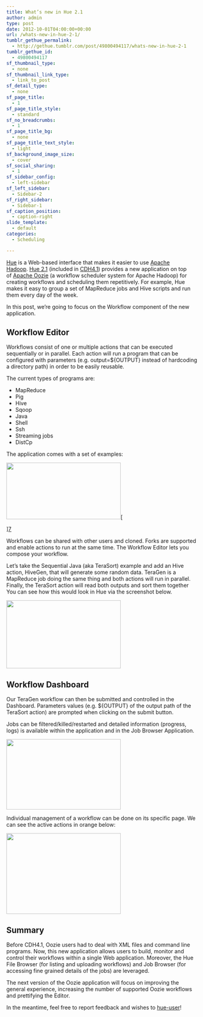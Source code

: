 ```yaml
---
title: What’s new in Hue 2.1
author: admin
type: post
date: 2012-10-01T04:00:00+00:00
url: /whats-new-in-hue-2-1/
tumblr_gethue_permalink:
  - http://gethue.tumblr.com/post/49800494117/whats-new-in-hue-2-1
tumblr_gethue_id:
  - 49800494117
sf_thumbnail_type:
  - none
sf_thumbnail_link_type:
  - link_to_post
sf_detail_type:
  - none
sf_page_title:
  - 1
sf_page_title_style:
  - standard
sf_no_breadcrumbs:
  - 1
sf_page_title_bg:
  - none
sf_page_title_text_style:
  - light
sf_background_image_size:
  - cover
sf_social_sharing:
  - 1
sf_sidebar_config:
  - left-sidebar
sf_left_sidebar:
  - Sidebar-2
sf_right_sidebar:
  - Sidebar-1
sf_caption_position:
  - caption-right
slide_template:
  - default
categories:
  - Scheduling

---
```

[Hue][1] is a Web-based interface that makes it easier to use [Apache Hadoop][2]. [Hue 2.1][3] (included in [CDH4.1][4]) provides a new application on top of [Apache Oozie][5] (a workflow scheduler system for Apache Hadoop) for creating workflows and scheduling them repetitively. For example, Hue makes it easy to group a set of MapReduce jobs and Hive scripts and run them every day of the week.

In this post, we’re going to focus on the Workflow component of the new application.

## Workflow Editor

Workflows consist of one or multiple actions that can be executed sequentially or in parallel. Each action will run a program that can be configured with parameters (e.g. output=${OUTPUT} instead of hardcoding a directory path) in order to be easily reusable.

The current types of programs are:

  * MapReduce
  * Pig
  * Hive
  * Sqoop
  * Java
  * Shell
  * Ssh
  * Streaming jobs
  * DistCp

The application comes with a set of examples:

[<img class="aligncenter size-medium wp-image-19229" title="hue1" alt="" src="http://www.cloudera.com/wp-content/uploads/2012/10/hue13-300x148.png" width="300" height="148" />][6][

][7]

Workflows can be shared with other users and cloned. Forks are supported and enable actions to run at the same time. The Workflow Editor lets you compose your workflow.

Let’s take the Sequential Java (aka TeraSort) example and add an Hive action, HiveGen, that will generate some random data. TeraGen is a MapReduce job doing the same thing and both actions will run in parallel. Finally, the TeraSort action will read both outputs and sort them together You can see how this would look in Hue via the screenshot below.

[<img class="aligncenter size-medium wp-image-19230" title="hue2" alt="" src="http://www.cloudera.com/wp-content/uploads/2012/10/hue22-300x178.png" width="300" height="178" />][8]

## Workflow Dashboard

Our TeraGen workflow can then be submitted and controlled in the Dashboard. Parameters values (e.g. ${OUTPUT} of the output path of the TeraSort action) are prompted when clicking on the submit button.

Jobs can be filtered/killed/restarted and detailed information (progress, logs) is available within the application and in the Job Browser Application.

[<img class="aligncenter size-medium wp-image-19228" title="hue3" alt="" src="http://www.cloudera.com/wp-content/uploads/2012/10/hue32-300x184.png" width="300" height="184" />][9]

Individual management of a workflow can be done on its specific page. We can see the active actions in orange below:

[<img class="aligncenter size-medium wp-image-19231" title="hue4" alt="" src="http://www.cloudera.com/wp-content/uploads/2012/10/hue42-300x211.png" width="300" height="211" />][10]

## Summary

Before CDH4.1, Oozie users had to deal with XML files and command line programs. Now, this new application allows users to build, monitor and control their workflows within a single Web application. Moreover, the Hue File Browser (for listing and uploading workflows) and Job Browser (for accessing fine grained details of the jobs) are leveraged.

The next version of the Oozie application will focus on improving the general experience, increasing the number of supported Oozie workflows and prettifying the Editor.

In the meantime, feel free to report feedback and wishes to [hue-user][11]!

 [1]: http://cloudera.github.com/hue/
 [2]: http://hadoop.apache.org/
 [3]: http://cloudera.github.com/hue/index.html#releases-2.1.0
 [4]: https://ccp.cloudera.com/display/CDH4DOC/CDH4+Installation+Guide
 [5]: http://incubator.apache.org/oozie/
 [6]: http://www.cloudera.com/wp-content/uploads/2012/10/hue13.png
 [7]: http://www.cloudera.com/wp-content/uploads/2012/10/hue1.png
 [8]: http://www.cloudera.com/wp-content/uploads/2012/10/hue22.png
 [9]: http://www.cloudera.com/wp-content/uploads/2012/10/hue32.png
 [10]: http://www.cloudera.com/wp-content/uploads/2012/10/hue42.png
 [11]: https://groups.google.com/a/cloudera.org/group/hue-user/topics

